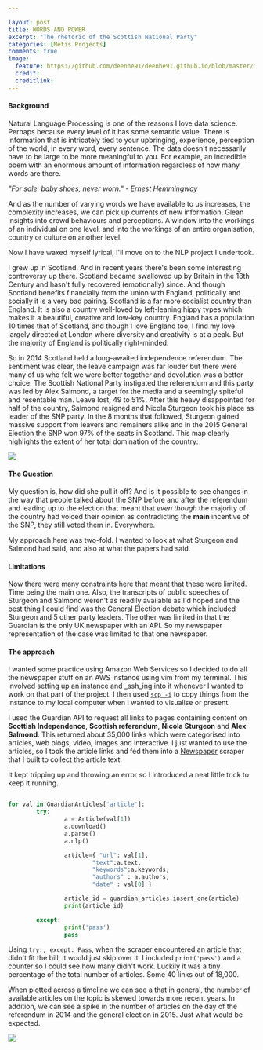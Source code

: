 ```yaml
---

layout: post
title: WORDS AND POWER
excerpt: "The rhetoric of the Scottish National Party"
categories: [Metis Projects]
comments: true
image:
  feature: https://github.com/deenhe91/deenhe91.github.io/blob/master/images/edinburgh.png?raw=true
  credit: 
  creditlink:
---
```


#### Background

Natural Language Processing is one of the reasons I love data science. Perhaps because every level of it has some semantic value. There is information that is intricately tied to your upbringing, experience, perception of the world, in every word, every sentence. The data doesn't necessarily have to be large to be more meaningful to you. For example, 
an incredible poem with an enormous amount of information regardless of how many words are there. 

_"For sale: baby shoes, never worn." - Ernest Hemmingway_


And as the number of varying words we have available to us increases, the complexity increases, we can pick up currents of new information. Glean insights into crowd behaviours and perceptions. A window into the workings of an individual on one level, and into the workings of an entire organisation, country or culture on another level. 

Now I have waxed myself lyrical, I'll move on to the NLP project I undertook. 

I grew up in Scotland. And in recent years there's been some interesting controversy up there. Scotland became swallowed up by Britain in the 18th Century and hasn't fully recovered (emotionally) since. And though Scotland benefits financially from the union with England, politically and socially it is a very bad pairing. Scotland is a far more socialist country than England. It is also a country well-loved by left-leaning hippy types which makes it a beautiful, creative and low-key country. England has a population 10 times that of Scotland, and though I love England too, I find my love largely directed at London where diversity and creativity is at a peak. But the majority of England is politically right-minded.

So in 2014 Scotland held a long-awaited independence referendum. The sentiment was clear, the leave campaign was far louder but there were many of us who felt we were better together and devolution was a better choice. The Scottish National Party instigated the referendum and this party was led by Alex Salmond, a target for the media and a seemingly spiteful and resentable man. Leave lost, 49 to 51%. After this heavy disappointed for half of the country, Salmond resigned and Nicola Sturgeon took his place as leader of the SNP party. In the 8 months that followed, Sturgeon gained massive support from leavers and remainers alike and in the 2015 General Election the SNP won 97% of the seats in Scotland. This map clearly highlights the extent of her total domination of the country:

![](https://static.independent.co.uk/s3fs-public/thumbnails/image/2014/11/15/16/v2-sturgeon-pa.jpg)


#### The Question

My question is, how did she pull it off? And is it possible to see changes in the way that people talked about the SNP before and after the referendum and leading up to the election that meant that _even though_ the majority of the country had voiced their opinion as contradicting the __main__ incentive of the SNP, they still voted them in. Everywhere. 

My approach here was two-fold. I wanted to look at what Sturgeon and Salmond had said, and also at what the papers had said. 

#### Limitations

Now there were many constraints here that meant that these were limited. Time being the main one. Also, the transcripts of public speeches of Sturgeon and Salmond weren't as readily available as I'd hoped and the best thing I could find was the General Election debate which included Sturgeon and 5 other party leaders. The other was limited in that the Guardian is the only UK newspaper with an API. So my newspaper representation of the case was limited to that one newspaper.

#### The approach

I wanted some practice using Amazon Web Services so I decided to do all the newspaper stuff on an AWS instance using vim from my terminal. This involved setting up an instance and _ssh_ing into it whenever I wanted to work on that part of the project. I then used [`scp -i`](http://stackoverflow.com/questions/11304895/how-to-scp-a-folder-from-remote-to-local) to copy things from the instance to my local computer when I wanted to visualise or present. 

I used the Guardian API to request all links to pages containing content on __Scottish Independence__, __Scottish referendum__, __Nicola Sturgeon__ and __Alex Salmond__. This returned about 35,000 links which were categorised into articles, web blogs, video, images and interactive. I just wanted to use the articles, so I took the article links and fed them into a [Newspaper](http://newspaper.readthedocs.io/en/latest/) scraper that I built to collect the article text.

It kept tripping up and throwing an error so I introduced a neat little trick to keep it running. 

```python

for val in GuardianArticles['article']:
        try:
                a = Article(val[1])
                a.download()
                a.parse()
                a.nlp()

                article={ "url": val[1],
                        "text":a.text,
                        "keywords":a.keywords,
                        "authors" : a.authors,
                        "date" : val[0] }

                article_id = guardian_articles.insert_one(article)
                print(article_id)

        except:
                print('pass')
                pass


```

Using `try:, except: Pass`, when the scraper encountered an article that didn't fit the bill, it would just skip over it. I included `print('pass')` and a counter so I could see how many didn't work. Luckily it was a tiny percentage of the total number of articles. Some 40 links out of 18,000.

When plotted across a timeline we can see a that in general, the number of available articles on the topic is skewed towards more recent years. In addition, we can see a spike in the number of articles on the day of the referendum in 2014 and the general election in 2015. Just what would be expected.

![](https://github.com/deenhe91/deenhe91.github.io/blob/master/images/articledistribution.png?raw=true)







